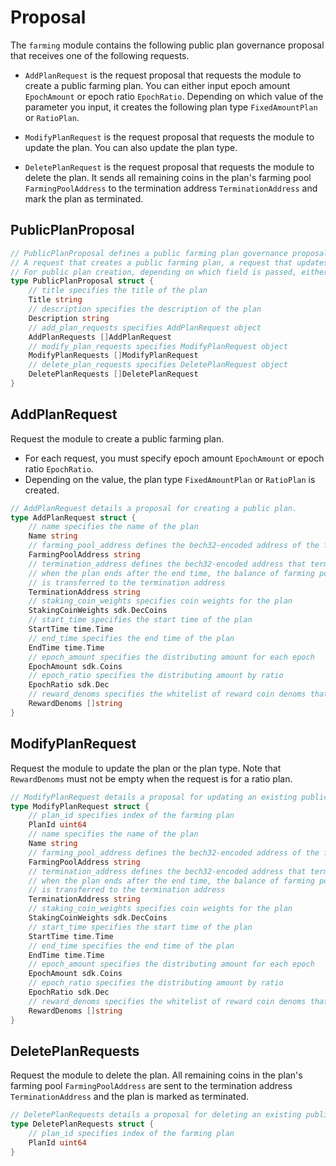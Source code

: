 <!-- order: 8 -->

# Proposal

The `farming` module contains the following public plan governance proposal that receives one of the following requests. 

- `AddPlanRequest` is the request proposal that requests the module to create a public farming plan. You can either input epoch amount `EpochAmount` or epoch ratio `EpochRatio`. Depending on which value of the parameter you input, it creates the following plan type `FixedAmountPlan` or `RatioPlan`.

- `ModifyPlanRequest` is the request proposal that requests the module to update the plan. You can also update the plan type. 

- `DeletePlanRequest` is the request proposal that requests the module to delete the plan. It sends all remaining coins in the plan's farming pool `FarmingPoolAddress` to the termination address `TerminationAddress` and mark the plan as terminated.

## PublicPlanProposal

```go
// PublicPlanProposal defines a public farming plan governance proposal that receives one of the following requests:
// A request that creates a public farming plan, a request that updates the plan, and a request that deletes the plan.
// For public plan creation, depending on which field is passed, either epoch amount or epoch ratio, it creates a fixed amount plan or ratio plan.
type PublicPlanProposal struct {
	// title specifies the title of the plan
	Title string 
	// description specifies the description of the plan
	Description string 
	// add_plan_requests specifies AddPlanRequest object
	AddPlanRequests []AddPlanRequest
	// modify_plan_requests specifies ModifyPlanRequest object
	ModifyPlanRequests []ModifyPlanRequest
	// delete_plan_requests specifies DeletePlanRequest object
	DeletePlanRequests []DeletePlanRequest
}
```

## AddPlanRequest

Request the module to create a public farming plan. 

- For each request, you must specify epoch amount `EpochAmount` or epoch ratio `EpochRatio`. 
- Depending on the value, the plan type `FixedAmountPlan` or `RatioPlan` is created.

```go
// AddPlanRequest details a proposal for creating a public plan.
type AddPlanRequest struct {
	// name specifies the name of the plan 
	Name string
	// farming_pool_address defines the bech32-encoded address of the farming pool
	FarmingPoolAddress string   
	// termination_address defines the bech32-encoded address that terminates plan
	// when the plan ends after the end time, the balance of farming pool address
	// is transferred to the termination address
	TerminationAddress string 
	// staking_coin_weights specifies coin weights for the plan
	StakingCoinWeights sdk.DecCoins 
	// start_time specifies the start time of the plan
	StartTime time.Time 
	// end_time specifies the end time of the plan
	EndTime time.Time 
	// epoch_amount specifies the distributing amount for each epoch
	EpochAmount sdk.Coins 
	// epoch_ratio specifies the distributing amount by ratio
	EpochRatio sdk.Dec
	// reward_denoms specifies the whitelist of reward coin denoms that the plan will distribute
	RewardDenoms []string
}
```

## ModifyPlanRequest

Request the module to update the plan or the plan type.
Note that `RewardDenoms` must not be empty when the request is for a ratio plan.

```go
// ModifyPlanRequest details a proposal for updating an existing public plan.
type ModifyPlanRequest struct {
	// plan_id specifies index of the farming plan
	PlanId uint64 
	// name specifies the name of the plan 
	Name string
	// farming_pool_address defines the bech32-encoded address of the farming pool
	FarmingPoolAddress string 
	// termination_address defines the bech32-encoded address that terminates plan
	// when the plan ends after the end time, the balance of farming pool address
	// is transferred to the termination address
	TerminationAddress string 
	// staking_coin_weights specifies coin weights for the plan
	StakingCoinWeights sdk.DecCoins 
	// start_time specifies the start time of the plan
	StartTime time.Time 
	// end_time specifies the end time of the plan
	EndTime time.Time 
	// epoch_amount specifies the distributing amount for each epoch
	EpochAmount sdk.Coins 
	// epoch_ratio specifies the distributing amount by ratio
	EpochRatio sdk.Dec
	// reward_denoms specifies the whitelist of reward coin denoms that the plan will distribute
	RewardDenoms []string
}
```

## DeletePlanRequests

Request the module to delete the plan. All remaining coins in the plan's farming pool `FarmingPoolAddress` are sent to the termination address `TerminationAddress` and the plan is marked as terminated.

```go
// DeletePlanRequests details a proposal for deleting an existing public plan.
type DeletePlanRequests struct {
	// plan_id specifies index of the farming plan
	PlanId uint64 
}
```